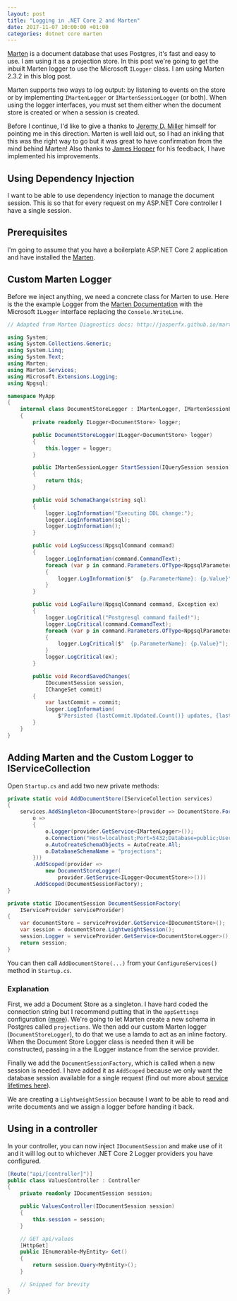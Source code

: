 ```yaml
---
layout: post
title: "Logging in .NET Core 2 and Marten"
date: 2017-11-07 10:00:00 +01:00
categories: dotnet core marten
---
```

[Marten](http://jasperfx.github.io/marten/) is a document database that uses Postgres, it's fast and easy to use. I am using it as a projection store. In this post we're going to get the inbuilt Marten logger to use the Microsoft `ILogger` class. I am using Marten 2.3.2 in this blog post.

Marten supports two ways to log output: by listening to events on the store or by implementing `IMartenLogger` or `IMartenSessionLogger` (or both). When using the logger interfaces, you must set them either when the document store is created or when a session is created.

Before I continue, I'd like to give a thanks to [Jeremy D. Miller](https://jeremydmiller.com/) himself for pointing me in this direction. Marten is well laid out, so I had an inkling that this was the right way to go but it was great to have confirmation from the mind behind Marten! Also thanks to [James Hopper](https://github.com/jimgolfgti) for his feedback, I have implemented his improvements.

## Using Dependency Injection
I want to be able to use dependency injection to manage the document session. This is so that for every request on my ASP.NET Core controller I have a single session.

## Prerequisites
I'm going to assume that you have a boilerplate ASP.NET Core 2 application and have installed the [Marten](https://www.nuget.org/packages/Marten/).

## Custom Marten Logger
Before we inject anything, we need a concrete class for Marten to use. Here is the the example Logger from the [Marten Documentation](http://jasperfx.github.io/marten/documentation/documents/diagnostics/) with the Microsoft `ILogger` interface replacing the `Console.WriteLine`. 

```cs
// Adapted from Marten Diagnostics docs: http://jasperfx.github.io/marten/documentation/documents/diagnostics/ 

using System;
using System.Collections.Generic;
using System.Linq;
using System.Text;
using Marten;
using Marten.Services;
using Microsoft.Extensions.Logging;
using Npgsql;

namespace MyApp
{
    internal class DocumentStoreLogger : IMartenLogger, IMartenSessionLogger
    {
        private readonly ILogger<DocumentStore> logger;

        public DocumentStoreLogger(ILogger<DocumentStore> logger)
        {
            this.logger = logger;
        }

        public IMartenSessionLogger StartSession(IQuerySession session)
        {
            return this;
        }

        public void SchemaChange(string sql)
        {
            logger.LogInformation("Executing DDL change:");
            logger.LogInformation(sql);
            logger.LogInformation();
        }

        public void LogSuccess(NpgsqlCommand command)
        {
            logger.LogInformation(command.CommandText);
            foreach (var p in command.Parameters.OfType<NpgsqlParameter>())
            {
                logger.LogInformation($"  {p.ParameterName}: {p.Value}");
            }
        }

        public void LogFailure(NpgsqlCommand command, Exception ex)
        {
            logger.LogCritical("Postgresql command failed!");
            logger.LogCritical(command.CommandText);
            foreach (var p in command.Parameters.OfType<NpgsqlParameter>())
            {
                logger.LogCritical($"  {p.ParameterName}: {p.Value}");
            }
            logger.LogCritical(ex);
        }

        public void RecordSavedChanges(
            IDocumentSession session, 
            IChangeSet commit)
        {
            var lastCommit = commit;
            logger.LogInformation(
                $"Persisted {lastCommit.Updated.Count()} updates, {lastCommit.Inserted.Count()} inserts, and {lastCommit.Deleted.Count()} deletions");
        }
    }
}
```

## Adding Marten and the Custom Logger to IServiceCollection
Open `Startup.cs` and add two new private methods:

```cs
private static void AddDocumentStore(IServiceCollection services)
{
    services.AddSingleton<IDocumentStore>(provider => DocumentStore.For(
        o =>
        {
            o.Logger(provider.GetService<IMartenLogger>());
            o.Connection("Host=localhost;Port=5432;Database=public;User Id=user;Password=password;Pooling=true;Search Path=projections");
            o.AutoCreateSchemaObjects = AutoCreate.All;
            o.DatabaseSchemaName = "projections";
        }))
        .AddScoped(provider => 
            new DocumentStoreLogger(
                provider.GetService<ILogger<DocumentStore>>()))
        .AddScoped(DocumentSessionFactory);
}

private static IDocumentSession DocumentSessionFactory(
    IServiceProvider serviceProvider)
{
    var documentStore = serviceProvider.GetService<IDocumentStore>();
    var session = documentStore.LightweightSession();
    session.Logger = serviceProvider.GetService<DocumentStoreLogger>();
    return session;
}
```

You can then call `AddDocumentStore(...)` from your `ConfigureServices()` method in `Startup.cs`.

### Explanation
First, we add a Document Store as a singleton. I have hard coded the connection string but I recommend putting that in the `appSettings` configuration ([more](https://docs.microsoft.com/en-us/aspnet/core/fundamentals/configuration?tabs=basicconfiguration)). We're going to let Marten create a new schema in Postgres called `projections`. We then add our custom Marten logger (`DocumentStoreLogger`), to do that we use a lamda to act as an inline factory. When the Document Store Logger class is needed then it will be constructed, passing in a the ILogger instance from the service provider.

Finally we add the `DocumentSessionFactory`, which is called when a new session is needed. I have added it as `AddScoped` because we only want the database session available for a single request (find out more about [service lifetimes here](https://docs.microsoft.com/en-us/aspnet/core/fundamentals/dependency-injection)).

We are creating a `LightweightSession` because I want to be able to read and write documents and we assign a logger before handing it back.

## Using in a controller
In your controller, you can now inject `IDocumentSession` and make use of it and it will log out to whichever .NET Core 2 Logger providers you have configured.

```cs
[Route("api/[controller]")]
public class ValuesController : Controller
{
    private readonly IDocumentSession session;

    public ValuesController(IDocumentSession session)
    {
        this.session = session;
    }

    // GET api/values
    [HttpGet]
    public IEnumerable<MyEntity> Get()
    {
        return session.Query<MyEntity>();
    }

    // Snipped for brevity
}
```